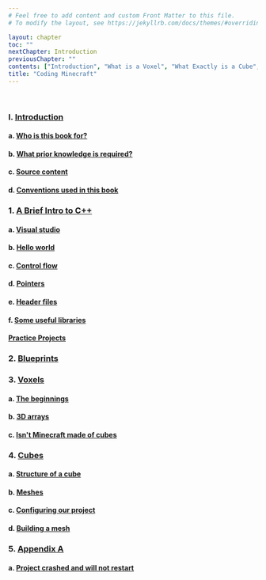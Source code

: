 ```yaml
---
# Feel free to add content and custom Front Matter to this file.
# To modify the layout, see https://jekyllrb.com/docs/themes/#overriding-theme-defaults

layout: chapter
toc: ""
nextChapter: Introduction
previousChapter: ""
contents: ["Introduction", "What is a Voxel", "What Exactly is a Cube", Chunks, "The World", "Noise Generation", "Building our Character", "Interacting with the World", "Moving Blocks and Details"]
title: "Coding Minecraft"
---
```



<br/>
<div class="toc">
  <h3 class="chapter-link">I. <a href="/Introduction">Introduction</a></h3>
  <h4 class="section-link">a. <a href="/Introduction#Who-is-this-book-for">Who is this book for?</a></h4>
  <h4 class="section-link">b. <a href="/Introduction#What-prior-knowledge-is-required">What prior knowledge is required?</a></h4>
  <h4 class="section-link">c. <a href="/Introduction#Wource-content">Source content</a></h4>
  <h4 class="section-link">d. <a href="/Introduction#Conventions-used-in-this-book">Conventions used in this book</a></h4>

  <h3 class="chapter-link">1. <a href="/A-Brief-Intro-To-C++">A Brief Intro to C++</a></h3>
  <h4 class="section-link">a. <a href="/A-Brief-Intro-To-C++#Visual-Studio">Visual studio</a></h4>
  <h4 class="section-link">b. <a href="/A-Brief-Intro-To-C++#Hello-World">Hello world</a></h4>
  <h4 class="section-link">c. <a href="/A-Brief-Intro-To-C++#Control-Flow">Control flow</a></h4>
  <h4 class="section-link">d. <a href="/A-Brief-Intro-To-C++#Pointers">Pointers</a></h4>
  <h4 class="section-link">e. <a href="/A-Brief-Intro-To-C++#Header-Files">Header files</a></h4>
  <h4 class="section-link">f. <a href="/A-Brief-Intro-To-C++#Some-Useful-Libraries">Some useful libraries</a></h4>
  <h4 class="section-link"><a href="/A-Brief-Intro-To-C++#Practice-Projects">Practice Projects</a></h4>

  <h3 class="chapter-link">2. <a href="/Blueprints">Blueprints</a></h3>

  <h3 class="chapter-link">3. <a href="/Voxels">Voxels</a></h3>
  <h4 class="section-link">a. <a href="/Voxels#The-Beginnings">The beginnings</a></h4>
  <h4 class="section-link">b. <a href="/Voxels#3d-Arrays">3D arrays</a></h4>
  <h4 class="section-link">c. <a href="/Voxels#Isnt-Minecraft-Cubes">Isn't Minecraft made of cubes</a></h4>


  <h3 class="chapter-link">4. <a href="/Cubes">Cubes</a></h3>
  <h4 class="section-link">a. <a href="/Cubes#Structure-of-a-Cube">Structure of a cube</a></h4>
  <h4 class="section-link">b. <a href="/Cubes#Meshes">Meshes</a></h4>
  <h4 class="section-link">c. <a href="/Cubes#Configuring-Our-Project">Configuring our project</a></h4>
  <h4 class="section-link">d. <a href="/Cubes#Building-a-Mesh">Building a mesh</a></h4>


  <h3 class="chapter-link">5. <a href="/Appendix-A">Appendix A</a></h3>
  <h4 class="section-link">a. <a href="/Appendix-A#Project-Crashed-and-will-not-Restart">Project crashed and will not restart</a></h4>
</div>
